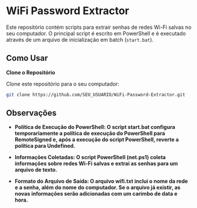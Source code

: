 # WiFi Password Extractor

Este repositório contém scripts para extrair senhas de redes Wi-Fi salvas no seu computador. O principal script é escrito em PowerShell e é executado através de um arquivo de inicialização em batch (`start.bat`).

## Como Usar

   **Clone o Repositório**

   Clone este repositório para o seu computador:

   ```sh
   git clone https://github.com/SEU_USUARIO/WiFi-Password-Extractor.git
   ```

## Observações

  - **Política de Execução do PowerShell: O script start.bat configura temporariamente a política de execução do PowerShell para RemoteSigned e, após a execução do script PowerShell, reverte a política para Undefined.**
  
  - **Informações Coletadas: O script PowerShell (net.ps1) coleta informações sobre redes Wi-Fi salvas e extrai as senhas para um arquivo de texto.**
  
  - **Formato do Arquivo de Saída: O arquivo wifi.txt inclui o nome da rede e a senha, além do nome do computador. Se o arquivo já existir, as novas informações serão adicionadas com um carimbo de data e hora.**
